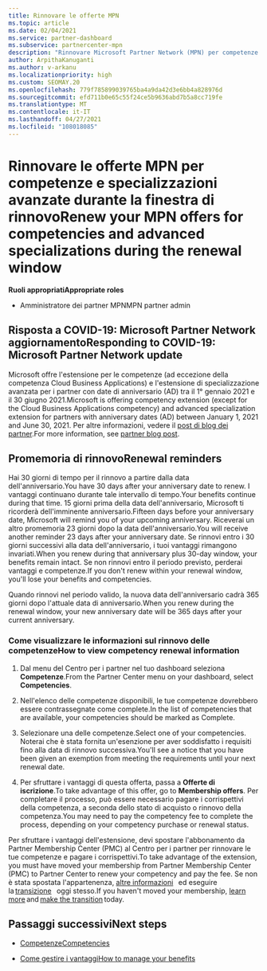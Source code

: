 ```yaml
---
title: Rinnovare le offerte MPN
ms.topic: article
ms.date: 02/04/2021
ms.service: partner-dashboard
ms.subservice: partnercenter-mpn
description: "Rinnovare Microsoft Partner Network (MPN) per competenze e specializzazioni avanzate: la finestra di rinnovo inizia l'anniversario della data di acquisto più un giorno."
author: ArpithaKanuganti
ms.author: v-arkanu
ms.localizationpriority: high
ms.custom: SEOMAY.20
ms.openlocfilehash: 779f785899039765ba4a9da42d3e6bb4a828976d
ms.sourcegitcommit: efd711b0e65c55f24ce5b9636abd7b5a8cc719fe
ms.translationtype: MT
ms.contentlocale: it-IT
ms.lasthandoff: 04/27/2021
ms.locfileid: "108018085"
---
```

# <a name="renew-your-mpn-offers-for-competencies-and-advanced-specializations-during-the-renewal-window"></a><span data-ttu-id="4b815-103">Rinnovare le offerte MPN per competenze e specializzazioni avanzate durante la finestra di rinnovo</span><span class="sxs-lookup"><span data-stu-id="4b815-103">Renew your MPN offers for competencies and advanced specializations during the renewal window</span></span>

<span data-ttu-id="4b815-104">**Ruoli appropriati**</span><span class="sxs-lookup"><span data-stu-id="4b815-104">**Appropriate roles**</span></span>

- <span data-ttu-id="4b815-105">Amministratore dei partner MPN</span><span class="sxs-lookup"><span data-stu-id="4b815-105">MPN partner admin</span></span>

## <a name="responding-to-covid-19-microsoft-partner-network-update"></a><span data-ttu-id="4b815-106">Risposta a COVID-19: Microsoft Partner Network aggiornamento</span><span class="sxs-lookup"><span data-stu-id="4b815-106">Responding to COVID-19: Microsoft Partner Network update</span></span>

<span data-ttu-id="4b815-107">Microsoft offre l'estensione per le competenze (ad eccezione della competenza Cloud Business Applications) e l'estensione di specializzazione avanzata per i partner con date di anniversario (AD) tra il 1° gennaio 2021 e il 30 giugno 2021.</span><span class="sxs-lookup"><span data-stu-id="4b815-107">Microsoft is offering competency extension (except for the Cloud Business Applications competency) and advanced specialization extension for partners with anniversary dates (AD) between January 1, 2021 and June 30, 2021.</span></span> <span data-ttu-id="4b815-108">Per altre informazioni, vedere il [post di blog dei partner](https://blogs.partner.microsoft.com/mpn/responding-to-covid-19-microsoft-partner-network/).</span><span class="sxs-lookup"><span data-stu-id="4b815-108">For more information, see [partner blog post](https://blogs.partner.microsoft.com/mpn/responding-to-covid-19-microsoft-partner-network/).</span></span>

## <a name="renewal-reminders"></a><span data-ttu-id="4b815-109">Promemoria di rinnovo</span><span class="sxs-lookup"><span data-stu-id="4b815-109">Renewal reminders</span></span>

<span data-ttu-id="4b815-110">Hai 30 giorni di tempo per il rinnovo a partire dalla data dell'anniversario.</span><span class="sxs-lookup"><span data-stu-id="4b815-110">You have 30 days after your anniversary date to renew.</span></span> <span data-ttu-id="4b815-111">I vantaggi continuano durante tale intervallo di tempo.</span><span class="sxs-lookup"><span data-stu-id="4b815-111">Your benefits continue during that time.</span></span> <span data-ttu-id="4b815-112">15 giorni prima della data dell'anniversario, Microsoft ti ricorderà dell'imminente anniversario.</span><span class="sxs-lookup"><span data-stu-id="4b815-112">Fifteen days before your anniversary date, Microsoft will remind you of your upcoming anniversary.</span></span> <span data-ttu-id="4b815-113">Riceverai un altro promemoria 23 giorni dopo la data dell'anniversario.</span><span class="sxs-lookup"><span data-stu-id="4b815-113">You will receive another reminder 23 days after your anniversary date.</span></span> <span data-ttu-id="4b815-114">Se rinnovi entro i 30 giorni successivi alla data dell'anniversario, i tuoi vantaggi rimangono invariati.</span><span class="sxs-lookup"><span data-stu-id="4b815-114">When you renew during that anniversary plus 30-day window, your benefits remain intact.</span></span> <span data-ttu-id="4b815-115">Se non rinnovi entro il periodo previsto, perderai vantaggi e competenze.</span><span class="sxs-lookup"><span data-stu-id="4b815-115">If you don't renew within your renewal window, you'll lose your benefits and competencies.</span></span>

<span data-ttu-id="4b815-116">Quando rinnovi nel periodo valido, la nuova data dell'anniversario cadrà 365 giorni dopo l'attuale data di anniversario.</span><span class="sxs-lookup"><span data-stu-id="4b815-116">When you renew during the renewal window, your new anniversary date will be 365 days after your current anniversary.</span></span>

### <a name="how-to-view-competency-renewal-information"></a><span data-ttu-id="4b815-117">Come visualizzare le informazioni sul rinnovo delle competenze</span><span class="sxs-lookup"><span data-stu-id="4b815-117">How to view competency renewal information</span></span>

1. <span data-ttu-id="4b815-118">Dal menu del Centro per i partner nel tuo dashboard seleziona **Competenze**.</span><span class="sxs-lookup"><span data-stu-id="4b815-118">From the Partner Center menu on your dashboard, select **Competencies**.</span></span>  

2. <span data-ttu-id="4b815-119">Nell'elenco delle competenze disponibili, le tue competenze dovrebbero essere contrassegnate come complete.</span><span class="sxs-lookup"><span data-stu-id="4b815-119">In the list of competencies that are available, your competencies should be marked as Complete.</span></span>  

3. <span data-ttu-id="4b815-120">Selezionare una delle competenze.</span><span class="sxs-lookup"><span data-stu-id="4b815-120">Select one of your competencies.</span></span> <span data-ttu-id="4b815-121">Noterai che è stata fornita un'esenzione per aver soddisfatto i requisiti fino alla data di rinnovo successiva.</span><span class="sxs-lookup"><span data-stu-id="4b815-121">You'll see a notice that you have been given an exemption from meeting the requirements until your next renewal date.</span></span>

4. <span data-ttu-id="4b815-122">Per sfruttare i vantaggi di questa offerta, passa a **Offerte di iscrizione**.</span><span class="sxs-lookup"><span data-stu-id="4b815-122">To take advantage of this offer, go to **Membership offers**.</span></span> <span data-ttu-id="4b815-123">Per completare il processo, può essere necessario pagare i corrispettivi della competenza, a seconda dello stato di acquisto o rinnovo della competenza.</span><span class="sxs-lookup"><span data-stu-id="4b815-123">You may need to pay the competency fee to complete the process, depending on your competency purchase or renewal status.</span></span>

<span data-ttu-id="4b815-124">Per sfruttare i vantaggi dell'estensione, devi spostare l'abbonamento da Partner Membership Center (PMC) al Centro per i partner per rinnovare le tue competenze e pagare i corrispettivi.</span><span class="sxs-lookup"><span data-stu-id="4b815-124">To take advantage of the extension, you must have moved your membership from Partner Membership Center (PMC) to Partner Center to renew your competency and pay the fee.</span></span> <span data-ttu-id="4b815-125">Se non è stata spostata l'appartenenza, [altre informazioni](prepare-pmc-pc-migration.md)   ed eseguire la [transizione](https://partners.microsoft.com/partnerprogram/Welcome.aspx)   oggi stesso.</span><span class="sxs-lookup"><span data-stu-id="4b815-125">If you haven't moved your membership, [learn more](prepare-pmc-pc-migration.md) and [make the transition](https://partners.microsoft.com/partnerprogram/Welcome.aspx) today.</span></span>  

## <a name="next-steps"></a><span data-ttu-id="4b815-126">Passaggi successivi</span><span class="sxs-lookup"><span data-stu-id="4b815-126">Next steps</span></span>

- [<span data-ttu-id="4b815-127">Competenze</span><span class="sxs-lookup"><span data-stu-id="4b815-127">Competencies</span></span>](learn-about-competencies.md)

- [<span data-ttu-id="4b815-128">Come gestire i vantaggi</span><span class="sxs-lookup"><span data-stu-id="4b815-128">How to manage your benefits</span></span>](manage-your-partner-network-benefits.md)

